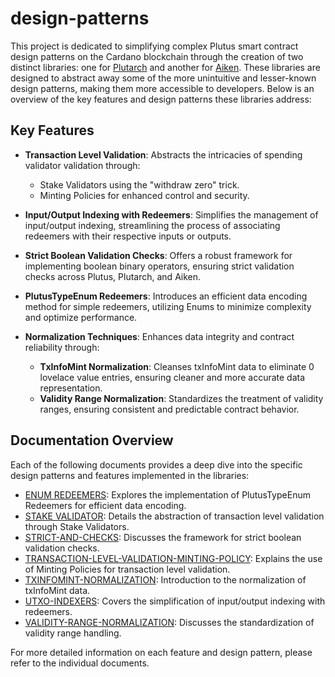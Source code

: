 # design-patterns

This project is dedicated to simplifying complex Plutus smart contract design patterns on the Cardano blockchain through the creation of two distinct libraries: one for [Plutarch](https://github.com/Anastasia-Labs/plutarch-design-patterns) and another for [Aiken](https://github.com/Anastasia-Labs/aiken-design-patterns). These libraries are designed to abstract away some of the more unintuitive and lesser-known design patterns, making them more accessible to developers. Below is an overview of the key features and design patterns these libraries address:

## Key Features

- **Transaction Level Validation**: Abstracts the intricacies of spending validator validation through:
  - Stake Validators using the "withdraw zero" trick.
  - Minting Policies for enhanced control and security.

- **Input/Output Indexing with Redeemers**: Simplifies the management of input/output indexing, streamlining the process of associating redeemers with their respective inputs or outputs.

- **Strict Boolean Validation Checks**: Offers a robust framework for implementing boolean binary operators, ensuring strict validation checks across Plutus, Plutarch, and Aiken.

- **PlutusTypeEnum Redeemers**: Introduces an efficient data encoding method for simple redeemers, utilizing Enums to minimize complexity and optimize performance.

- **Normalization Techniques**: Enhances data integrity and contract reliability through:
  - **TxInfoMint Normalization**: Cleanses txInfoMint data to eliminate 0 lovelace value entries, ensuring cleaner and more accurate data representation.
  - **Validity Range Normalization**: Standardizes the treatment of validity ranges, ensuring consistent and predictable contract behavior.

## Documentation Overview

Each of the following documents provides a deep dive into the specific design patterns and features implemented in the libraries:

- [ENUM REDEEMERS](enum-redeemers/ENUM-REDEEMERS.md): Explores the implementation of PlutusTypeEnum Redeemers for efficient data encoding.
- [STAKE VALIDATOR](stake-validator/STAKE-VALIDATOR.md): Details the abstraction of transaction level validation through Stake Validators.
- [STRICT-AND-CHECKS](strict-and-checks/STRICT-AND-CHECKS.md): Discusses the framework for strict boolean validation checks.
- [TRANSACTION-LEVEL-VALIDATION-MINTING-POLICY](transaction-level-validator-minting-policy/TRANSACTION-LEVEL-VALIDATION-MINTING-POLICY.md): Explains the use of Minting Policies for transaction level validation.
- [TXINFOMINT-NORMALIZATION](txinfomint-normalization/TXINFOMINT-NORMALIZATION.md): Introduction to the normalization of txInfoMint data.
- [UTXO-INDEXERS](utxo-indexers/UTXO-INDEXERS.md): Covers the simplification of input/output indexing with redeemers.
- [VALIDITY-RANGE-NORMALIZATION](validity-range-normalization/VALIDITY-RANGE-NORMALIZATION.md): Discusses the standardization of validity range handling.

For more detailed information on each feature and design pattern, please refer to the individual documents.
